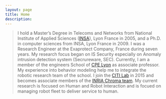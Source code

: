 ```yaml
---
layout: page
title: Home
description: 
---
```



>I hold a Master’s Degree in Telecoms and Networks from National Institute of Applied Sciences ([INSA](https://www.insa-lyon.fr/)), Lyon France in 2005, and a Ph.D. in computer sciences from INSA, Lyon France in 2009.
>I was a Research Engineer at the Exaprotect Company, France during seven years. 
>My research focus began on IS Security especially on Anomaly intrusion detection system (Secrureware, SEC). 
>Currently, I am a member of the engineers School of [CPE Lyon](https://www.cpe.fr/) as associate professor. 
>My experience into behavior modeling help me to integrate the robotic research team of the school. 
>I join the [CITI Lab](http://www.citi-lab.fr/) in 2015 and becomes associate members of the [INRIA Chroma team](https://team.inria.fr/chroma/). 
>My current research is focused on Human and Robot Interaction and is focued on managing robot fleet to deliver service to human.
